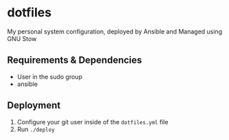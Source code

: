 # dotfiles
My personal system configuration, deployed by Ansible and Managed using GNU Stow

## Requirements & Dependencies
* User in the sudo group
* ansible

## Deployment
1. Configure your git user inside of the `dotfiles.yml` file
2. Run `./deploy`
